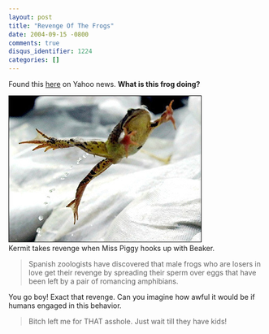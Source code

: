 ```yaml
---
layout: post
title: "Revenge Of The Frogs"
date: 2004-09-15 -0800
comments: true
disqus_identifier: 1224
categories: []
---
```

Found this
[here](http://story.news.yahoo.com/news?tmpl=story&ncid=1756&e=1&u=/040915/photos_sc_afp/040915192007_emas3obn_photo0)
on Yahoo news. **What is this frog doing?**

![Frog spreads sperm on eggs](/images/FrogSperm.jpg) \
Kermit takes revenge when Miss Piggy hooks up with Beaker.

> Spanish zoologists have discovered that male frogs who are losers in
> love get their revenge by spreading their sperm over eggs that have
> been left by a pair of romancing amphibians.

You go boy! Exact that revenge. Can you imagine how awful it would be if
humans engaged in this behavior.

> Bitch left me for THAT asshole. Just wait till they have kids!

